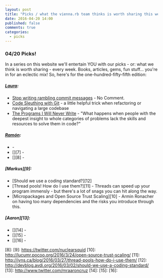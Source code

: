 ```yaml
---
layout: post
title: "Picks / what the vienna.rb team thinks is worth sharing this week"
date: 2016-04-20 14:00
published: false
comments: true
categories:
  - picks
---
```


### 04/20 Picks!

In a series on this website we'll entertain YOU with our picks - or: what we think is worth sharing - every week.
Books, articles, gems, fun stuff... you're in for an eclectic mix! So, here's for the one-hundred-fifty-fifth edition:

##### [Laura][1]:
- [Stop writing rambling commit messages][2] - No Comment.
- [Code Sleuthing with Git][3] - a little helpful trick when refactoring or navigating a large codebase
- [The Programs I Will Never Write][4] - "What happens when people with the deepest insight to whole categories of problems lack the skills and resources to solve them in code?"

##### [Ramón][5]:
- [][6] - 
- [][7] - 
- [][8] - 

##### [Markus][9]:
- [Should we use a coding standard?][12]
- [Thread pools! How do I use them?][11] - Threads can speed up your program immensly - but there's a lot of snags you can hit along the way.
- [Micropackages and Open Source Trust Scaling][10] - Armin Ronacher on having too many dependencies and the risks you introduce through this.

##### [Aaron][13]:
- [][14] - 
- [][15] - 
- [][16] - 

[1]: http://www.twitter.com/alicetragedy
[2]: http://stopwritingramblingcommitmessages.com/
[3]: https://robots.thoughtbot.com/code-sleuthing-with-git
[4]: https://medium.com/@hauspoor/the-programs-i-will-never-write-4ef81a7d0ccf
[5]: https://twitter.com/senorhuidobro
[6]:
[7]:
[8]:
[9]: https://twitter.com/nuclearsquid
[10]: http://lucumr.pocoo.org/2016/3/24/open-source-trust-scaling/
[11]: http://jvns.ca/blog/2016/03/27/thread-pools-how-do-i-use-them/
[12]: http://devblog.avdi.org/2016/03/02/should-we-use-a-coding-standard/
[13]: http://www.twitter.com/mraaroncruz
[14]: 
[15]: 
[16]: 
